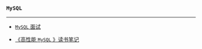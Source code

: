 ### ```MySQL```
----

* [ ```MySQL``` 面试](https://github.com/JK9559/WIO/blob/master/note/MySQL/MySQLInterview.md)

* [《高性能 ```MySQL``` 》读书笔记](https://github.com/JK9559/WIO/blob/master/note/MySQL/HighPerformanceMySQL/HighPerformanceMySQL.md)
